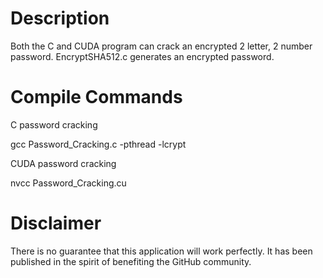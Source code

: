# Description
Both the C and CUDA program can crack an encrypted 2 letter, 2 number password. EncryptSHA512.c generates an encrypted password.

# Compile Commands

C password cracking

gcc Password_Cracking.c -pthread -lcrypt


CUDA password cracking

nvcc Password_Cracking.cu

# Disclaimer

There is no guarantee that this application will work perfectly. It has been published in the spirit of benefiting the GitHub community.

